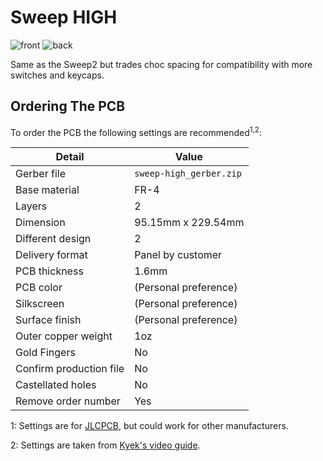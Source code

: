 # Sweep HIGH
![front](/gallery/sweep-high/front.png)
![back](/gallery/sweep-high/back.png)

Same as the Sweep2 but trades choc spacing for compatibility with more switches and keycaps.

## Ordering The PCB

To order the PCB the following settings are recommended<sup>1,2</sup>: 

|Detail|Value|
|---|---|
|Gerber file|`sweep-high_gerber.zip`|
|Base material|FR-4|
|Layers|2|
|Dimension|95.15mm x 229.54mm|
|Different design|2|
|Delivery format|Panel by customer|
|PCB thickness|1.6mm|
|PCB color|(Personal preference)|
|Silkscreen|(Personal preference)|
|Surface finish|(Personal preference)|
|Outer copper weight|1oz|
|Gold Fingers|No|
|Confirm production file|No|
|Castellated holes|No|
|Remove order number|Yes|

1: Settings are for [JLCPCB](https://jlcpcb.com/), but could work for other manufacturers.

2: Settings are taken from [Kyek's video guide](https://www.youtube.com/watch?v=fBPu7AyDtkM&t=17s).
